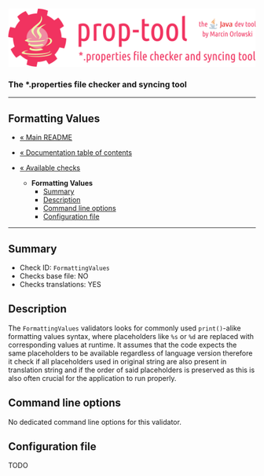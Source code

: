 ![prop-tool logo](../../artwork/prop-tool-logo.png)

### The *.properties file checker and syncing tool ###

---

## Formatting Values ##

* [« Main README](../../README.md)
* [« Documentation table of contents](../README.md)


* [« Available checks](README.md)
  * **Formatting Values**
    * [Summary](#summary)
    * [Description](#description)
    * [Command line options](#command-line-options)
    * [Configuration file](#configuration-file)

---

## Summary ##

* Check ID: `FormattingValues`
* Checks base file: NO
* Checks translations: YES

## Description ##

The `FormattingValues` validators looks for commonly used `print()`-alike formatting values syntax, where placeholders like `%s`
or `%d` are replaced with corresponding values at runtime. It assumes that the code expects the same placeholders to be available
regardless of language version therefore it check if all placeholders used in original string are also present in translation string
and if the order of said placeholders is preserved as this is also often crucial for the application to run properly.

## Command line options ##

No dedicated command line options for this validator.

## Configuration file ##

TODO
